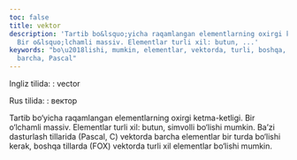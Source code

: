 ```yaml
---
toc: false
title: vektor
description: 'Tartib bo&lsquo;yicha raqamlangan elementlarning oxirgi ketma-ketligi.
  Bir o&lsquo;lchamli massiv. Elementlar turli xil: butun, ...'
keywords: "bo\u2018lishi, mumkin, elementlar, vektorda, turli, boshqa, kerak, turda,
  barcha, Pascal"
---
```


Ingliz tilida:
:   vector

Rus tilida:
:   вектор

Tartib bo‘yicha raqamlangan elementlarning oxirgi ketma-ketligi. Bir o‘lchamli massiv. Elementlar turli xil: butun, simvolli bo‘lishi mumkin. Ba’zi dasturlash tillarida (Pascal, C) vektorda barcha elementlar bir turda bo‘lishi kerak, boshqa tillarda (FOX) vektorda turli xil elementlar bo‘lishi mumkin.
